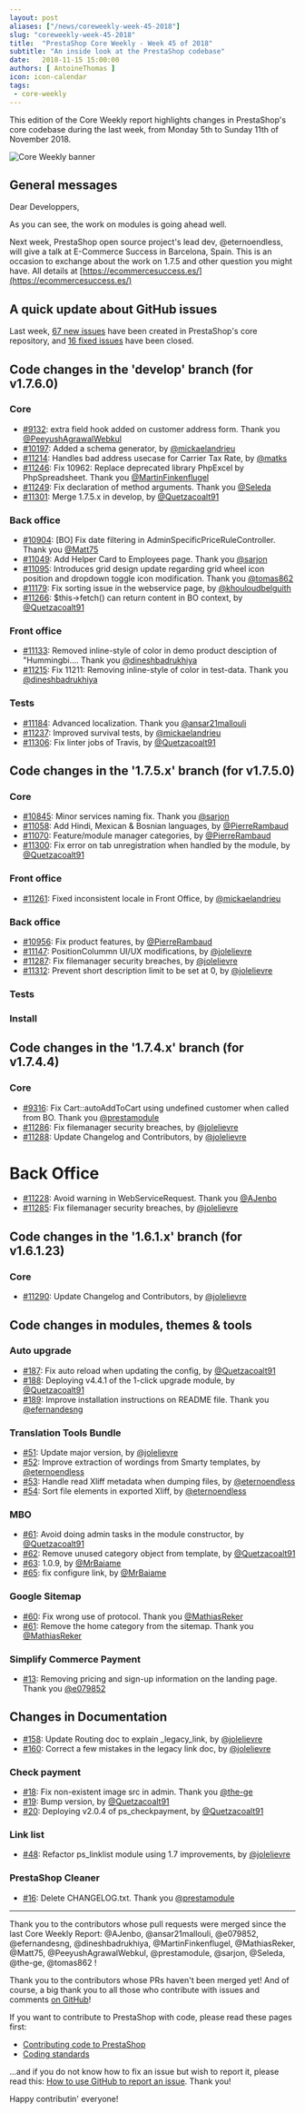 ```yaml
---
layout: post
aliases: ["/news/coreweekly-week-45-2018"]
slug: "coreweekly-week-45-2018"
title:  "PrestaShop Core Weekly - Week 45 of 2018"
subtitle: "An inside look at the PrestaShop codebase"
date:   2018-11-15 15:00:00
authors: [ AntoineThomas ]
icon: icon-calendar
tags:
 - core-weekly
---
```


This edition of the Core Weekly report highlights changes in PrestaShop's core codebase during the last week, from Monday 5th to Sunday 11th of November 2018.

![Core Weekly banner](/assets/images/2017/04/core_weekly_banner.jpg)


## General messages

Dear Developpers,

As you can see, the work on modules is going ahead well.

Next week, PrestaShop open source project's lead dev, @eternoendless, will give a talk at E-Commerce Success in Barcelona, Spain. This is an occasion to exchange about the work on 1.7.5 and other question you might have. All details at [https://ecommercesuccess.es/](https://ecommercesuccess.es/)


## A quick update about GitHub issues

Last week, [67 new issues](https://github.com/PrestaShop/PrestaShop/issues?utf8=%E2%9C%93&q=is:issue+created:2018-11-05..2018-11-11) have been created in PrestaShop's core repository, and [16 fixed issues](https://github.com/PrestaShop/PrestaShop/issues?utf8=%E2%9C%93&q=is:issue+label:fixed+closed:2018-11-05..2018-11-11) have been closed.

## Code changes in the 'develop' branch (for v1.7.6.0)

### Core

* [#9132](https://github.com/PrestaShop/PrestaShop/pull/9132): extra field hook added on customer address form. Thank you [@PeeyushAgrawalWebkul](https://github.com/PeeyushAgrawalWebkul)
* [#10197](https://github.com/PrestaShop/PrestaShop/pull/10197): Added a schema generator, by [@mickaelandrieu](https://github.com/mickaelandrieu)
* [#11214](https://github.com/PrestaShop/PrestaShop/pull/11214): Handles bad address usecase for Carrier Tax Rate, by [@matks](https://github.com/matks)
* [#11246](https://github.com/PrestaShop/PrestaShop/pull/11246): Fix 10962: Replace deprecated library PhpExcel by PhpSpreadsheet. Thank you [@MartinFinkenflugel](https://github.com/MartinFinkenflugel)
* [#11249](https://github.com/PrestaShop/PrestaShop/pull/11249): Fix declaration of method arguments. Thank you [@Seleda](https://github.com/Seleda)
* [#11301](https://github.com/PrestaShop/PrestaShop/pull/11301): Merge 1.7.5.x in develop, by [@Quetzacoalt91](https://github.com/Quetzacoalt91)


### Back office

* [#10904](https://github.com/PrestaShop/PrestaShop/pull/10904): [BO] Fix date filtering in AdminSpecificPriceRuleController. Thank you [@Matt75](https://github.com/Matt75)
* [#11049](https://github.com/PrestaShop/PrestaShop/pull/11049): Add Helper Card to Employees page. Thank you [@sarjon](https://github.com/sarjon)
* [#11095](https://github.com/PrestaShop/PrestaShop/pull/11095): Introduces grid design update regarding grid wheel icon position and dropdown toggle icon modification. Thank you [@tomas862](https://github.com/tomas862)
* [#11179](https://github.com/PrestaShop/PrestaShop/pull/11179): Fix sorting issue in the webservice page, by [@khouloudbelguith](https://github.com/khouloudbelguith)
* [#11266](https://github.com/PrestaShop/PrestaShop/pull/11266): $this->fetch() can return content in BO context, by [@Quetzacoalt91](https://github.com/Quetzacoalt91)


### Front office

* [#11133](https://github.com/PrestaShop/PrestaShop/pull/11133): Removed inline-style of color in demo product desciption of "Hummingbi…. Thank you [@dineshbadrukhiya](https://github.com/dineshbadrukhiya)
* [#11215](https://github.com/PrestaShop/PrestaShop/pull/11215): Fix 11211: Removing inline-style of color in test-data. Thank you [@dineshbadrukhiya](https://github.com/dineshbadrukhiya)


### Tests

* [#11184](https://github.com/PrestaShop/PrestaShop/pull/11184): Advanced localization. Thank you [@ansar21mallouli](https://github.com/ansar21mallouli)
* [#11237](https://github.com/PrestaShop/PrestaShop/pull/11237): Improved survival tests, by [@mickaelandrieu](https://github.com/mickaelandrieu)
* [#11306](https://github.com/PrestaShop/PrestaShop/pull/11306): Fix linter jobs of Travis, by [@Quetzacoalt91](https://github.com/Quetzacoalt91)



## Code changes in the '1.7.5.x' branch (for v1.7.5.0)

### Core

* [#10845](https://github.com/PrestaShop/PrestaShop/pull/10845): Minor services naming fix. Thank you [@sarjon](https://github.com/sarjon)
* [#11058](https://github.com/PrestaShop/PrestaShop/pull/11058): Add Hindi, Mexican & Bosnian languages, by [@PierreRambaud](https://github.com/PierreRambaud)
* [#11070](https://github.com/PrestaShop/PrestaShop/pull/11070): Feature/module manager categories, by [@PierreRambaud](https://github.com/PierreRambaud)
* [#11300](https://github.com/PrestaShop/PrestaShop/pull/11300): Fix error on tab unregistration when handled by the module, by [@Quetzacoalt91](https://github.com/Quetzacoalt91)


### Front office

* [#11261](https://github.com/PrestaShop/PrestaShop/pull/11261): Fixed inconsistent locale in Front Office, by [@mickaelandrieu](https://github.com/mickaelandrieu)


### Back office

* [#10956](https://github.com/PrestaShop/PrestaShop/pull/10956): Fix product features, by [@PierreRambaud](https://github.com/PierreRambaud)
* [#11147](https://github.com/PrestaShop/PrestaShop/pull/11147): PositionColummn UI/UX modifications, by [@jolelievre](https://github.com/jolelievre)
* [#11287](https://github.com/PrestaShop/PrestaShop/pull/11287): Fix filemanager security breaches, by [@jolelievre](https://github.com/jolelievre)
* [#11312](https://github.com/PrestaShop/PrestaShop/pull/11312): Prevent short description limit to be set at 0, by [@jolelievre](https://github.com/jolelievre)


### Tests



### Install



## Code changes in the '1.7.4.x' branch (for v1.7.4.4)

### Core

* [#9316](https://github.com/PrestaShop/PrestaShop/pull/9316): Fix Cart::autoAddToCart using undefined customer when called from BO. Thank you [@prestamodule](https://github.com/prestamodule)
* [#11286](https://github.com/PrestaShop/PrestaShop/pull/11286): Fix filemanager security breaches, by [@jolelievre](https://github.com/jolelievre)
* [#11288](https://github.com/PrestaShop/PrestaShop/pull/11288): Update Changelog and Contributors, by [@jolelievre](https://github.com/jolelievre)


# Back Office

* [#11228](https://github.com/PrestaShop/PrestaShop/pull/11228): Avoid warning in WebServiceRequest. Thank you [@AJenbo](https://github.com/AJenbo)
* [#11285](https://github.com/PrestaShop/PrestaShop/pull/11285): Fix filemanager security breaches, by [@jolelievre](https://github.com/jolelievre)


## Code changes in the '1.6.1.x' branch (for v1.6.1.23)

### Core

* [#11290](https://github.com/PrestaShop/PrestaShop/pull/11290): Update Changelog and Contributors, by [@jolelievre](https://github.com/jolelievre)


## Code changes in modules, themes & tools

### Auto upgrade

* [#187](https://github.com/PrestaShop/autoupgrade/pull/187): Fix auto reload when updating the config, by [@Quetzacoalt91](https://github.com/Quetzacoalt91)
* [#188](https://github.com/PrestaShop/autoupgrade/pull/188): Deploying v4.4.1 of the 1-click upgrade module, by [@Quetzacoalt91](https://github.com/Quetzacoalt91)
* [#189](https://github.com/PrestaShop/autoupgrade/pull/189): Improve installation instructions on README file. Thank you [@efernandesng](https://github.com/efernandesng)


### Translation Tools Bundle

* [#51](https://github.com/PrestaShop/ps_linklist/pull/51): Update major version, by [@jolelievre](https://github.com/jolelievre)
* [#52](https://github.com/PrestaShop/TranslationToolsBundle/pull/52): Improve extraction of wordings from Smarty templates, by [@eternoendless](https://github.com/eternoendless)
* [#53](https://github.com/PrestaShop/TranslationToolsBundle/pull/53): Handle read Xliff metadata when dumping files, by [@eternoendless](https://github.com/eternoendless)
* [#54](https://github.com/PrestaShop/TranslationToolsBundle/pull/54): Sort file elements in exported Xliff, by [@eternoendless](https://github.com/eternoendless)


### MBO

* [#61](https://github.com/PrestaShop/ps_mbo/pull/61): Avoid doing admin tasks in the module constructor, by [@Quetzacoalt91](https://github.com/Quetzacoalt91)
* [#62](https://github.com/PrestaShop/ps_mbo/pull/62): Remove unused category object from template, by [@Quetzacoalt91](https://github.com/Quetzacoalt91)
* [#63](https://github.com/PrestaShop/ps_mbo/pull/63):  1.0.9, by [@MrBaiame](https://github.com/MrBaiame)
* [#65](https://github.com/PrestaShop/ps_mbo/pull/65): fix configure link, by [@MrBaiame](https://github.com/MrBaiame)


### Google Sitemap

* [#60](https://github.com/PrestaShop/gsitemap/pull/60): Fix wrong use of protocol. Thank you [@MathiasReker](https://github.com/MathiasReker)
* [#61](https://github.com/PrestaShop/gsitemap/pull/61): Remove the home category from the sitemap. Thank you [@MathiasReker](https://github.com/MathiasReker)


### Simplify Commerce Payment

* [#13](https://github.com/PrestaShop/simplifycommerce/pull/13): Removing pricing and sign-up information on the landing page. Thank you [@e079852](https://github.com/e079852)


## Changes in Documentation

* [#158](https://github.com/PrestaShop/docs/pull/158): Update Routing doc to explain _legacy_link, by [@jolelievre](https://github.com/jolelievre)
* [#160](https://github.com/PrestaShop/docs/pull/160): Correct a few mistakes in the legacy link doc, by [@jolelievre](https://github.com/jolelievre)


### Check payment

* [#18](https://github.com/PrestaShop/ps_checkpayment/pull/18): Fix non-existent image src in admin. Thank you [@the-ge](https://github.com/the-ge)
* [#19](https://github.com/PrestaShop/ps_checkpayment/pull/19): Bump version, by [@Quetzacoalt91](https://github.com/Quetzacoalt91)
* [#20](https://github.com/PrestaShop/ps_checkpayment/pull/20): Deploying v2.0.4 of ps_checkpayment, by [@Quetzacoalt91](https://github.com/Quetzacoalt91)


### Link list

* [#48](https://github.com/PrestaShop/ps_linklist/pull/48): Refactor ps_linklist module using 1.7 improvements, by [@jolelievre](https://github.com/jolelievre)

### PrestaShop Cleaner

* [#16](https://github.com/PrestaShop/pscleaner/pull/16): Delete CHANGELOG.txt. Thank you [@prestamodule](https://github.com/prestamodule)


<hr />

Thank you to the contributors whose pull requests were merged since the last Core Weekly Report: @AJenbo, @ansar21mallouli, @e079852, @efernandesng, @dineshbadrukhiya, @MartinFinkenflugel, @MathiasReker, @Matt75, @PeeyushAgrawalWebkul, @prestamodule, @sarjon, @Seleda, @the-ge, @tomas862 !

Thank you to the contributors whose PRs haven't been merged yet! And of course, a big thank you to all those who contribute with issues and comments [on GitHub](https://github.com/PrestaShop/PrestaShop)!

If you want to contribute to PrestaShop with code, please read these pages first:

 * [Contributing code to PrestaShop](https://devdocs.prestashop.com/1.7/contribute/contribution-guidelines/)
 * [Coding standards](https://devdocs.prestashop.com/1.7/development/coding-standards/)

...and if you do not know how to fix an issue but wish to report it, please read this: [How to use GitHub to report an issue](https://devdocs.prestashop.com/1.7/contribute/contribute-reporting-issues/). Thank you!

Happy contributin' everyone!
